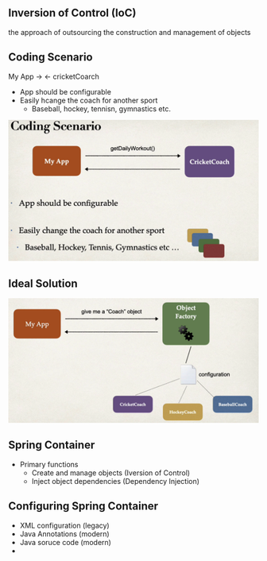 ## Inversion of Control (IoC)
the approach of outsourcing the construction and management of objects

## Coding Scenario

My App -> <- cricketCoarch
* App should be configurable
* Easily hcange the coach for another sport
  * Baseball, hockey, tennisn, gymnastics etc.

![img.png](img.png)

## Ideal Solution 
![img_1.png](img_1.png)

## Spring Container 
* Primary functions 
  * Create and manage objects (Iversion of Control)
  * Inject object dependencies (Dependency Injection)

## Configuring Spring Container
* XML configuration (legacy)
* Java Annotations (modern)
* Java soruce code (modern)
* 
